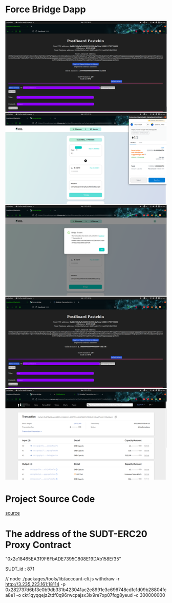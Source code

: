 <!-- @format -->

# Force Bridge Dapp

![image](1.png)
![image](2.png)
![image](3.png)
![image](4.png)
![image](5.png)

# Project Source Code

[source](https://github.com/waverune/nervos-submissions/tree/main/task7/postboard)

# The address of the SUDT-ERC20 Proxy Contract

"0x2e18465EA319F6FbADE7395C808E19DAb158Ef35"

SUDT_id : 871

// node ./packages/tools/lib/account-cli.js withdraw -r http://3.235.223.161:18114 -p 0x282737d6bf3e0b9db331b423041ac2e8991e3c696748cdfc1d09b28804fca8e1 -o ckt1qyqqejz2tdf0q96rwcpajsx3lx9re7xp07fqg8yeud -c 300000000
